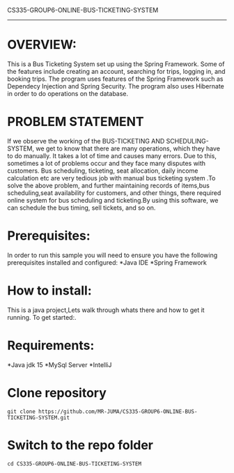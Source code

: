 CS335-GROUP6-ONLINE-BUS-TICKETING-SYSTEM
________________________________________

# OVERVIEW:

This is a Bus Ticketing System set up using the Spring Framework. Some of the features include creating an account, searching for trips, logging in, and booking trips. The program uses features of the Spring Framework such as Dependecy Injection and Spring Security. The program also uses Hibernate in order to do operations on the database.

# PROBLEM STATEMENT
If we observe the working of the BUS-TICKETING AND SCHEDULING-SYSTEM, we get to know that there are many operations, which they have to do manually. It takes a lot of time and causes many errors. Due to this, sometimes a lot of problems occur and they face many disputes with customers. Bus scheduling, ticketing, seat allocation, daily income calculation etc are very tedious job with manual bus ticketing system .To solve the above problem, and further maintaining records of items,bus scheduling,seat availability for customers, and other things, there required online system for bus scheduling and ticketing.By using this software, we can schedule the bus timing, sell tickets, and so on.


# Prerequisites:

In order to run this sample you will need to ensure you have the following prerequisites installed and configured:
*Java IDE
*Spring Framework

# How to install:
This is a java project,Lets walk through whats there and how to get it running. To get started:.

# Requirements:
*Java jdk 15 
*MySql Server
*IntelliJ

# Clone repository
```
git clone https://github.com/MR-JUMA/CS335-GROUP6-ONLINE-BUS-TICKETING-SYSTEM.git
```
# Switch to the repo folder
```
cd CS335-GROUP6-ONLINE-BUS-TICKETING-SYSTEM
```



   
